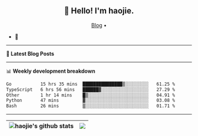 <h2 align="center">👋 Hello! I'm haojie.</h2>
<p align="center">
  <a href="https://aoyouer.com">Blog</a> •
</p>


- 🔭 


-------

**📝 Latest Blog Posts**


-------

📊 **Weekly development breakdown**
<!--START_SECTION:waka-->

```txt
Go           15 hrs 35 mins  ███████████████▒░░░░░░░░░   61.25 %
TypeScript   6 hrs 56 mins   ██████▓░░░░░░░░░░░░░░░░░░   27.29 %
Other        1 hr 14 mins    █▒░░░░░░░░░░░░░░░░░░░░░░░   04.91 %
Python       47 mins         ▓░░░░░░░░░░░░░░░░░░░░░░░░   03.08 %
Bash         26 mins         ▒░░░░░░░░░░░░░░░░░░░░░░░░   01.71 %
```

<!--END_SECTION:waka-->

-------



| <img align="center" src="https://github-readme-stats.vercel.app/api?username=haojie06&show_icons=true&theme=graywhite&show_icons=true&count_private=true&include_all_commits=true&hide_border=true" alt="haojie's github stats" /> | <img align="center" src="https://github-readme-stats.vercel.app/api/top-langs/?username=haojie06&layout=compact&theme=graywhite&hide_border=true&hide=css,html" /> |
| ------------- | ------------- |


